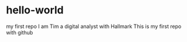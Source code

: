 # hello-world
my first repo
I am Tim a digital analyst with Hallmark
This is my first repo with github
